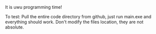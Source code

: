 It is uwu programming time!

To test:
Pull the entire code directory from github,
just run main.exe and everything should work.
Don't modify the files location, they are not absolute.